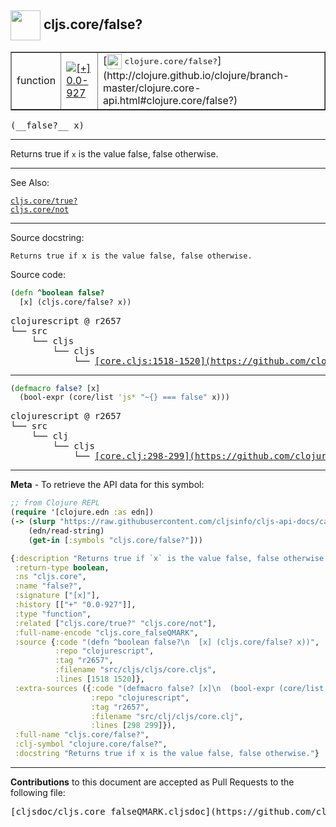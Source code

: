## <img width="48px" valign="middle" src="http://i.imgur.com/Hi20huC.png"> cljs.core/false?

 <table border="1">
<tr>

<td>function</td>
<td><a href="https://github.com/cljsinfo/cljs-api-docs/tree/0.0-927"><img valign="middle" alt="[+] 0.0-927" src="https://img.shields.io/badge/+-0.0--927-lightgrey.svg"></a> </td>
<td>
[<img height="24px" valign="middle" src="http://i.imgur.com/1GjPKvB.png"> <samp>clojure.core/false?</samp>](http://clojure.github.io/clojure/branch-master/clojure.core-api.html#clojure.core/false?)
</td>
</tr>
</table>

 <samp>
(__false?__ x)<br>
</samp>

---

Returns true if `x` is the value false, false otherwise.

---


See Also:

[`cljs.core/true?`](cljs.core_trueQMARK.md)<br>
[`cljs.core/not`](cljs.core_not.md)<br>

---

Source docstring:

```
Returns true if x is the value false, false otherwise.
```

Source code:

```clj
(defn ^boolean false?
  [x] (cljs.core/false? x))
```

 <pre>
clojurescript @ r2657
└── src
    └── cljs
        └── cljs
            └── <ins>[core.cljs:1518-1520](https://github.com/clojure/clojurescript/blob/r2657/src/cljs/cljs/core.cljs#L1518-L1520)</ins>
</pre>


---

```clj
(defmacro false? [x]
  (bool-expr (core/list 'js* "~{} === false" x)))
```

 <pre>
clojurescript @ r2657
└── src
    └── clj
        └── cljs
            └── <ins>[core.clj:298-299](https://github.com/clojure/clojurescript/blob/r2657/src/clj/cljs/core.clj#L298-L299)</ins>
</pre>

---

__Meta__ - To retrieve the API data for this symbol:

```clj
;; from Clojure REPL
(require '[clojure.edn :as edn])
(-> (slurp "https://raw.githubusercontent.com/cljsinfo/cljs-api-docs/catalog/cljs-api.edn")
    (edn/read-string)
    (get-in [:symbols "cljs.core/false?"]))
```

```clj
{:description "Returns true if `x` is the value false, false otherwise.",
 :return-type boolean,
 :ns "cljs.core",
 :name "false?",
 :signature ["[x]"],
 :history [["+" "0.0-927"]],
 :type "function",
 :related ["cljs.core/true?" "cljs.core/not"],
 :full-name-encode "cljs.core_falseQMARK",
 :source {:code "(defn ^boolean false?\n  [x] (cljs.core/false? x))",
          :repo "clojurescript",
          :tag "r2657",
          :filename "src/cljs/cljs/core.cljs",
          :lines [1518 1520]},
 :extra-sources ({:code "(defmacro false? [x]\n  (bool-expr (core/list 'js* \"~{} === false\" x)))",
                  :repo "clojurescript",
                  :tag "r2657",
                  :filename "src/clj/cljs/core.clj",
                  :lines [298 299]}),
 :full-name "cljs.core/false?",
 :clj-symbol "clojure.core/false?",
 :docstring "Returns true if x is the value false, false otherwise."}

```

---

__Contributions__ to this document are accepted as Pull Requests to the following file:

 <pre>
[cljsdoc/cljs.core_falseQMARK.cljsdoc](https://github.com/cljsinfo/cljs-api-docs/blob/master/cljsdoc/cljs.core_falseQMARK.cljsdoc)
</pre>

